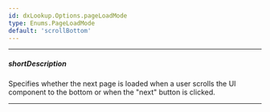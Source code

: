 ```yaml
---
id: dxLookup.Options.pageLoadMode
type: Enums.PageLoadMode
default: 'scrollBottom'
---
```

---
##### shortDescription
Specifies whether the next page is loaded when a user scrolls the UI component to the bottom or when the "next" button is clicked.

---
<!-- Description goes here -->
